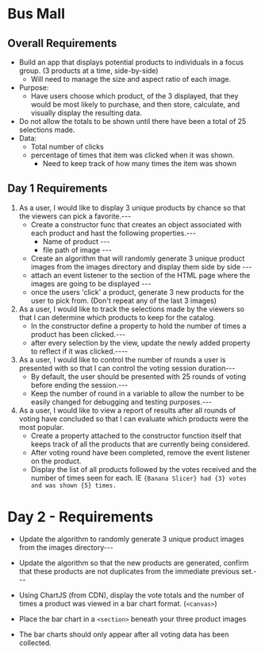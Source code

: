 # Bus Mall
## Overall Requirements
- Build an app that displays potential products to individuals in a focus group. (3 products at a time, side-by-side)
    - Will need to manage the size and aspect ratio of each image.
- Purpose:
    - Have users choose which product, of the 3 displayed, that they would be most likely to purchase, and then store, calculate, and visually display the resulting data.
- Do not allow the totals to be shown until there have been a total of 25 selections made.
- Data:
    - Total number of clicks
    - percentage of times that item was clicked when it was shown.
        - Need to keep track of how many times the item was shown

  
## Day 1 Requirements
1. As a user, I would like to display 3 unique products by chance so that the viewers can pick a favorite.---
    - Create a constructor func that creates an object associated with each product and hast the following properties.---
        - Name of product ---
        - file path of image ---
    - Create an algorithm that will randomly generate 3 unique product images from the images directory and display them side by side ---
    - attach an event listener to the section of the HTML page where the images are going to be displayed ---
    - once the users 'click' a product, generate 3 new products for the user to pick from. (Don't repeat any of the last 3 images)
1. As a user, I would like to track the selections made by the viewers so that I can determine which products to keep for the catalog.
    - In the constructor define a property to hold the number of times a product has been clicked.---
    - after every selection by the view, update the newly added property to reflect if it was clicked.---- 
1. As a user, I would like to control the number of rounds a user is presented with so that I can control the voting session duration---
    - By default, the user should be presented with 25 rounds of voting before ending the session.---
    - Keep the number of round in a variable to allow the number to be easily changed for debugging and testing purposes.---
1. As a user, I would like to view a report of results after all rounds of voting have concluded so that  I can evaluate which products were the most popular.
    - Create a property attached to the constructor function itself that keeps track of all the products that are currently being considered. 
    - After voting round have been completed, remove the event listener on the product.
    - Display the list of all products followed by the votes received and the number of times seen for each. IE `{Banana Slicer} had {3} votes and was shown {5} times.`

# Day 2 - Requirements

- Update the algorithm to randomly generate 3 unique product images from the images directory---
- Update the algorithm so that the new products are generated, confirm that these products are not duplicates from the immediate previous set.---

- Using ChartJS (from CDN), display the vote totals and the number of times a product was viewed in a bar chart format. (`<canvas>`)
- Place the bar chart in a `<section>` beneath your three product images
- The bar charts should only appear after all voting data has been collected. 